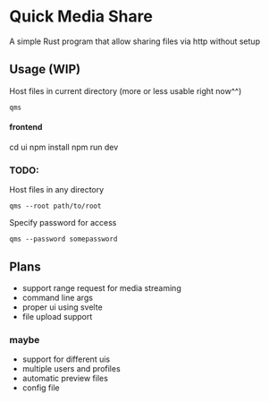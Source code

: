 # Quick Media Share
A simple Rust program that allow sharing files via http without setup 

## Usage (WIP)
Host files in current directory (more or less usable right now^^)
```
qms
```
#### frontend
cd ui
npm install
npm run dev

### TODO:
Host files in any directory
```
qms --root path/to/root
```

Specify password for access
```
qms --password somepassword
```

## Plans
- support range request for media streaming
- command line args
- proper ui using svelte
- file upload support

### maybe
- support for different uis
- multiple users and profiles
- automatic preview files
- config file
